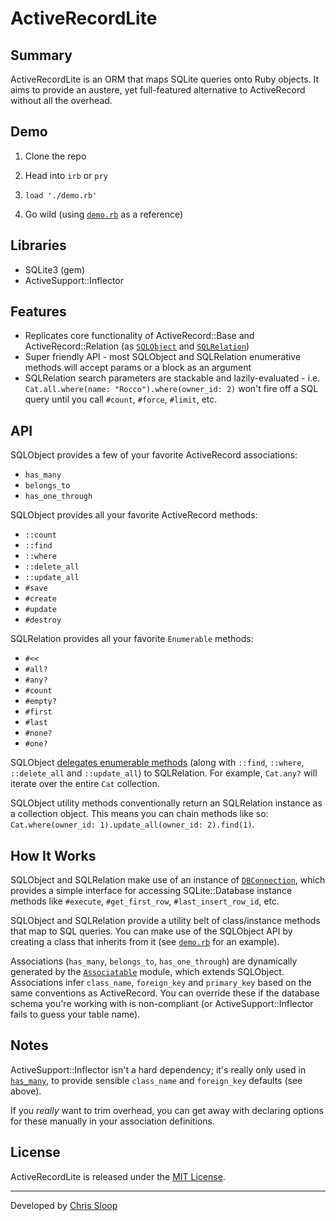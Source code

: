 # ActiveRecordLite

## Summary

ActiveRecordLite is an ORM that maps SQLite queries onto Ruby objects. It aims
to provide an austere, yet full-featured alternative to ActiveRecord without
all
the overhead.

## Demo

1) Clone the repo

2) Head into `irb` or `pry`

3) `load './demo.rb'`

4) Go wild (using [`demo.rb`](./demo.rb) as a reference)


## Libraries

- SQLite3 (gem)
- ActiveSupport::Inflector

## Features

- Replicates core functionality of ActiveRecord::Base and
ActiveRecord::Relation
(as [`SQLObject`](/lib/sql_object.rb) and
[`SQLRelation`](/lib/sql_relation.rb))
- Super friendly API - most SQLObject and SQLRelation enumerative methods will
accept params or a block as an argument
- SQLRelation search parameters are stackable and lazily-evaluated - i.e.
`Cat.all.where(name: "Rocco").where(owner_id: 2)` won't fire off a SQL query
until you call `#count`, `#force`, `#limit`, etc.

## API

SQLObject provides a few of your favorite ActiveRecord associations:

- `has_many`
- `belongs_to`
- `has_one_through`

SQLObject provides all your favorite ActiveRecord methods:

- `::count`
- `::find`
- `::where`
- `::delete_all`
- `::update_all`
- `#save`
- `#create`
- `#update`
- `#destroy`

SQLRelation provides all your favorite `Enumerable` methods:

- `#<<`
- `#all?`
- `#any?`
- `#count`
- `#empty?`
- `#first`
- `#last`
- `#none?`
- `#one?`

SQLObject [delegates enumerable methods](/lib/sql_object.rb#L53) (along with
`::find`, `::where`, `::delete_all` and `::update_all`) to SQLRelation. For
example, `Cat.any?` will iterate over the entire `Cat` collection.

SQLObject utility methods conventionally return an SQLRelation instance as a
collection object. This means you can chain methods like so:
`Cat.where(owner_id: 1).update_all(owner_id: 2).find(1)`.

## How It Works

SQLObject and SQLRelation make use of an instance of
[`DBConnection`](/lib/db_connection.rb), which provides a simple interface for
accessing SQLite::Database instance methods like `#execute`, `#get_first_row`,
`#last_insert_row_id`, etc.

SQLObject and SQLRelation provide a utility belt of class/instance methods that
map to SQL queries. You can make use of the SQLObject API by creating a class
that inherits from it (see [`demo.rb`](./demo.rb) for an example).

Associations (`has_many`, `belongs_to`, `has_one_through`) are dynamically
generated by the [`Associatable`](./lib/associatable.rb) module, which extends
SQLObject. Associations infer `class_name`, `foreign_key` and `primary_key`
based on the same conventions as ActiveRecord. You can override these if the
database schema you're working with is non-compliant (or
ActiveSupport::Inflector fails to guess your table name).

## Notes

ActiveSupport::Inflector isn't a hard dependency; it's really only used in
[`has_many`](.lib/has_many_options.rb), to provide sensible `class_name`
and `foreign_key` defaults (see above).

If you _really_ want to trim overhead, you can get away with declaring options
for these manually in your association definitions.

## License

ActiveRecordLite is released under the [MIT License](/LICENSE).

---
Developed by [Chris Sloop](http://chrissloop.com)
